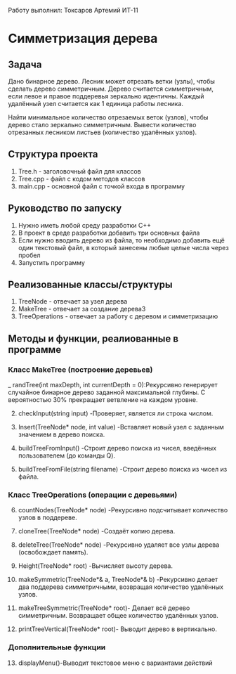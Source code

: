 Работу выполнил: Токсаров Артемий ИТ-11

# **Симметризация дерева**

## **Задача**

Дано бинарное дерево. Лесник может отрезать ветки (узлы), чтобы сделать дерево симметричным.
Дерево считается симметричным, если левое и правое поддеревья зеркально идентичны.
Каждый удалённый узел считается как 1 единица работы лесника.

Найти минимальное количество отрезаемых веток (узлов), чтобы дерево стало зеркально симметричным. 
Вывести количество отрезанных лесником листьев (количество удалённых узлов).

## **Структура проекта**
1. Tree.h - заголовочный файл для классов
2. Tree.cpp - файл с кодом методов классов
3. main.cpp - основной файл с точкой входа в программу

## **Руководство по запуску**
1. Нужно иметь любой среду разработки С++
2. В проект в среде разработки добавить три основных файла
3. Если нужно вводить дерево из файла, то необходимо добавить ещё один текстовый файл, в который занесены любые целые числа через пробел
4. Запустить программу

## **Реализованные классы/структуры**
1. TreeNode - отвечает за узел дерева
2. MakeTree - отвечает за создание дерева3
3. TreeOperations - отвечает за работу с деревом и симметризацию

## **Методы и функции, реалиованные в программе**
### Класс MakeTree (построение деревьев)
_ randTree(int maxDepth, int currentDepth = 0):Рекурсивно генерирует случайное бинарное дерево заданной максимальной глубины.
С вероятностью 30% прекращает ветвление на каждом уровне.

2. checkInput(string input) -Проверяет, является ли строка числом.

3. Insert(TreeNode* node, int value) -Вставляет новый узел с заданным значением в дерево поиска.

4. buildTreeFromInput() -Строит дерево поиска из чисел, введённых пользователем (до команды Q).

5. buildTreeFromFile(string filename) -Строит дерево поиска из чисел из файла.

### Класс TreeOperations (операции с деревьями)
6. countNodes(TreeNode* node) -Рекурсивно подсчитывает количество узлов в поддереве.

7. cloneTree(TreeNode* node) -Создаёт копию дерева.

8. deleteTree(TreeNode* node) -Рекурсивно удаляет все узлы дерева (освобождает память).

9. Height(TreeNode* root) -Вычисляет высоту дерева.

10. makeSymmetric(TreeNode*& a, TreeNode*& b) -Рекурсивно делает два поддерева симметричными, возвращая количество удалённых узлов.

11. makeTreeSymmetric(TreeNode* root)- Делает всё дерево симметричным. Возвращает общее количество удалённых узлов.

12. printTreeVertical(TreeNode* root)- Выводит дерево в вертикально.
### Дополнительные функции
13. displayMenu()-Выводит текстовое меню с вариантами действий





